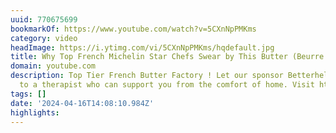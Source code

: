 ```yaml
---
uuid: 770675699
bookmarkOf: https://www.youtube.com/watch?v=5CXnNpPMKms
category: video
headImage: https://i.ytimg.com/vi/5CXnNpPMKms/hqdefault.jpg
title: Why Top French Michelin Star Chefs Swear by This Butter (Beurre Bordier)
domain: youtube.com
description: Top Tier French Butter Factory ! Let our sponsor Betterhelp connect you
  to a therapist who can support you from the comfort of home. Visit https://betterhelp...
tags: []
date: '2024-04-16T14:08:10.984Z'
highlights: 
---
```




